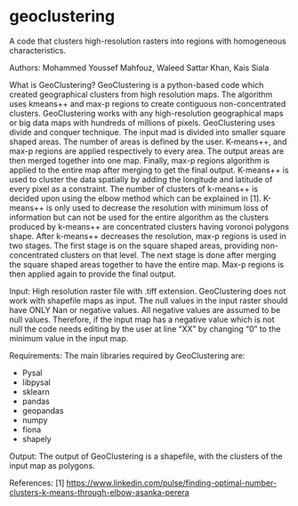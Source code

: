 # geoclustering
A code that clusters high-resolution rasters into regions with homogeneous characteristics.

Authors: Mohammed Youssef Mahfouz, Waleed Sattar Khan, Kais Siala

What is GeoClustering?
GeoClustering is a python-based code which created geographical clusters from high resolution maps. The algorithm uses kmeans++ and max-p regions to create contiguous non-concentrated clusters. GeoClustering works with any high-resolution geographical maps or big data maps with hundreds of millions of pixels.
GeoClustering uses divide and conquer technique. The input mad is divided into smaller square shaped areas. The number of areas is defined by the user. K-means++, and max-p regions are applied respectively to every area. The output areas are then merged together into one map. Finally, max-p regions algorithm is applied to the entire map after merging to get the final output.
K-means++ is used to cluster the data spatially by adding the longitude and latitude of every pixel as a constraint. The number of clusters of k-means++ is decided upon using the elbow method which can be explained in [1]. K-means++ is only used to decrease the resolution with minimum loss of information but can not be used for the entire algorithm as the clusters produced by k-means++ are concentrated clusters having voronoi polygons shape.
After k-means++ decreases the resolution, max-p regions is used in two stages. The first stage is on the square shaped areas, providing non-concentrated clusters on that level. The next stage is done after merging the square shaped areas together to have the entire map. Max-p regions is then applied again to provide the final output.

Input:
High resolution raster file with .tiff extension. GeoClustering does not work with shapefile maps as input. The null values in the input raster should have ONLY Nan or negative values. 
All negative values are assumed to be null values. Therefore, if the input map has a negative value which is not null the code needs editing by the user at line “XX” by changing “0” to the minimum value in the input map.

Requirements:
The main libraries required by GeoClustering are:
-	Pysal
-	libpysal
-	sklearn
-	pandas
-	geopandas
-	numpy
-	fiona
-	shapely

Output:
The output of GeoClustering is a shapefile, with the clusters of the input map as polygons.

References:
[1]	https://www.linkedin.com/pulse/finding-optimal-number-clusters-k-means-through-elbow-asanka-perera
